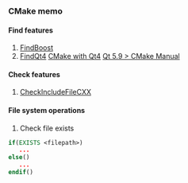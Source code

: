 ### CMake memo

#### Find features

1. [FindBoost](https://cmake.org/cmake/help/v3.0/module/FindBoost.html)
2. [FindQt4](https://cmake.org/cmake/help/v3.0/module/FindQt4.html)
   [CMake with Qt4](https://wiki.qt.io/Using_CMake_build_system)
   [Qt 5.9 > CMake Manual](http://doc.qt.io/qt-5/cmake-manual.html)

#### Check features

1. [CheckIncludeFileCXX](https://cmake.org/cmake/help/v3.0/module/CheckIncludeFileCXX.html)

#### File system operations

1. Check file exists

```cmake
if(EXISTS <filepath>)
   ...
else()
   ...
endif()
```
